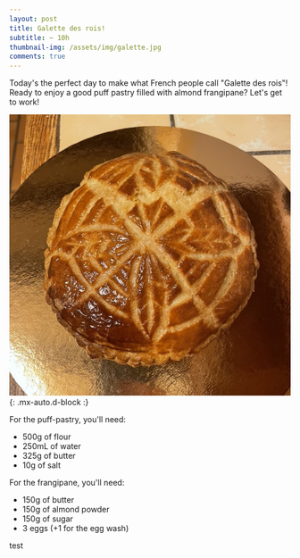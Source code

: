```yaml
---
layout: post
title: Galette des rois!
subtitle: ~ 10h
thumbnail-img: /assets/img/galette.jpg
comments: true
---
```


Today's the perfect day to make what French people call "Galette des rois"! Ready to enjoy a good puff pastry filled with almond frangipane? Let's get to work!

![Galette](/assets/img/galette.jpg){: .mx-auto.d-block :}

For the puff-pastry, you'll need:

- 500g of flour
- 250mL of water
- 325g of butter
- 10g of salt

For the frangipane, you'll need:

- 150g of butter
- 150g of almond powder
- 150g of sugar
- 3 eggs (+1 for the egg wash)

<div style="text-align: justify">
<p> test </p>
</div>